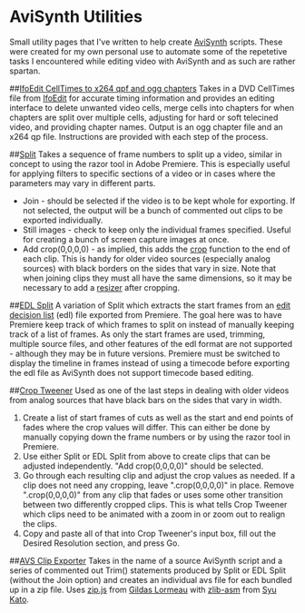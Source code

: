 # AviSynth Utilities
Small utility pages that I've written to help create [AviSynth](http://avisynth.nl/) scripts. These were created for my own personal use to automate some of the repetetive tasks I encountered while editing video with AviSynth and as such are rather spartan.

##[IfoEdit CellTimes to x264 qpf and ogg chapters](https://csouthwick.github.io/AviSynth-Utilities/dvd-chapters/)
Takes in a DVD CellTimes file from [IfoEdit](http://www.ifoedit.com/) for accurate timing information and provides an editing interface to delete unwanted video cells, merge cells into chapters for when chapters are split over multiple cells, adjusting for hard or soft telecined video, and providing chapter names. Output is an ogg chapter file and an x264 qp file. Instructions are provided with each step of the process.

##[Split](https://csouthwick.github.io/AviSynth-Utilities/split/)
Takes a sequence of frame numbers to split up a video, similar in concept to using the razor tool in Adobe Premiere. This is especially useful for applying filters to specific sections of a video or in cases where the parameters may vary in different parts.

 * Join - should be selected if the video is to be kept whole for exporting. If not selected, the output will be a bunch of commented out clips to be exported individually.
 * Still images  - check to keep only the individual frames specified. Useful for creating a bunch of screen capture images at once.
 * Add crop(0,0,0,0) - as implied, this adds the [crop](http://avisynth.nl/index.php/Crop) function to the end of each clip. This is handy for older video sources (especially analog sources) with black borders on the sides that vary in size. Note that when joining clips they must all have the same dimensions, so it may be necessary to add a [resizer](http://avisynth.nl/index.php/Resize) after cropping.

##[EDL Split](https://csouthwick.github.io/AviSynth-Utilities/edl-split/)
A variation of Split which extracts the start frames from an [edit decision list](https://en.wikipedia.org/wiki/Edit_decision_list) (edl) file exported from Premiere. The goal here was to have Premiere keep track of which frames to split on instead of manually keeping track of a list of frames. As only the start frames are used, trimming, multiple source files, and other features of the edl format are not supported - although they may be in future versions. Premiere must be switched to display the timeline in frames instead of using a timecode before exporting the edl file as AviSynth does not support timecode based editing.

##[Crop Tweener](https://csouthwick.github.io/AviSynth-Utilities/crop-tweener/)
Used as one of the last steps in dealing with older videos from analog sources that have black bars on the sides that vary in width.

1. Create a list of start frames of cuts as well as the start and end points of fades where the crop values will differ. This can either be done by manually copying down the frame numbers or by using the razor tool in Premiere.
2. Use either Split or EDL Split from above to create clips that can be adjusted independently. "Add crop(0,0,0,0)" should be selected.
3. Go through each resulting clip and adjust the crop values as needed. If a clip does not need any cropping, leave ".crop(0,0,0,0)" in place. Remove ".crop(0,0,0,0)" from any clip that fades or uses some other transition between two differently cropped clips. This is what tells Crop Tweener which clips need to be animated with a zoom in or zoom out to realign the clips.
4. Copy and paste all of that into Crop Tweener's input box, fill out the Desired Resolution section, and press Go.

##[AVS Clip Exporter](https://csouthwick.github.io/AviSynth-Utilities/avs-clip-exporter/)
Takes in the name of a source AviSynth script and a series of commented out Trim() statements produced by Split or EDL Split (without the Join option) and creates an individual avs file for each bundled up in a zip file. Uses [zip.js](http://gildas-lormeau.github.io/zip.js/) from [Gildas Lormeau](https://github.com/gildas-lormeau) with [zlib-asm](https://github.com/ukyo/zlib-asm) from [Syu Kato](https://github.com/ukyo).
